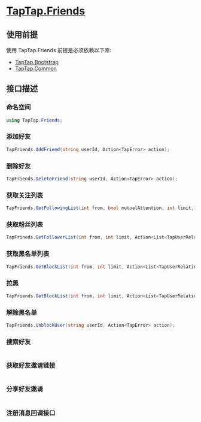 # [TapTap.Friends](./Documentation/README.md)

## 使用前提

使用 TapTap.Friends 前提是必须依赖以下库:
* [TapTap.Bootstrap](https://github.com/TapTap/TapBootstrap-Unity.git)
* [TapTap.Common](https://github.com/TapTap/TapCommon-Unity.git)

## 接口描述

### 命名空间
```c#
using TapTap.Friends;
```

### 添加好友

```c#
TapFriends.AddFriend(string userId, Action<TapError> action);
```

### 删除好友
```c#
TapFriends.DeleteFriend(string userId, Action<TapError> action);
```

### 获取关注列表
```c#
TapFriends.GetFollowingList(int from, bool mutualAttention, int limit, Action<List<TapUserRelationShip>, TapError> action);
```

### 获取粉丝列表
```c#
TapFrineds.GetFollowerList(int from, int limit, Action<List<TapUserRelationShip>, TapError> action);
```

### 获取黑名单列表
```c#
TapFriends.GetBlockList(int from, int limit, Action<List<TapUserRelationShip>, TapError> action);
```

### 拉黑
```c#
TapFriends.GetBlockList(int from, int limit, Action<List<TapUserRelationShip>, TapError> action);
```

### 解除黑名单
```c#
TapFriends.UnblockUser(string userId, Action<TapError> action);
```

### 搜索好友
```c#

```
### 获取好友邀请链接
```c#

```
### 分享好友邀请

```c#

```
### 注册消息回调接口
```c#

```

